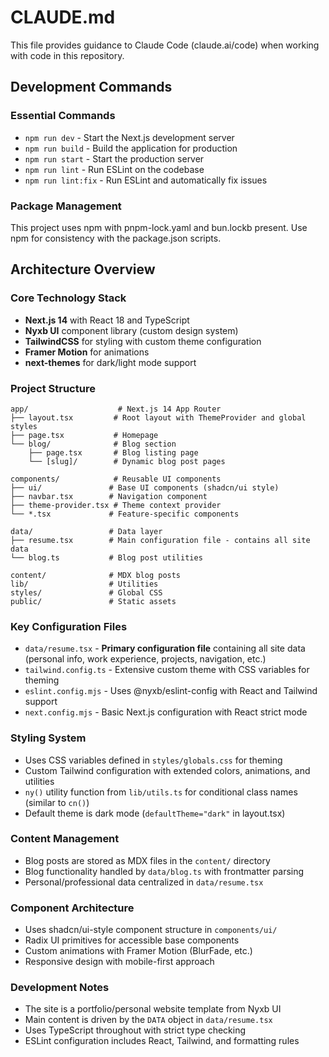 # CLAUDE.md

This file provides guidance to Claude Code (claude.ai/code) when working with code in this repository.

## Development Commands

### Essential Commands
- `npm run dev` - Start the Next.js development server
- `npm run build` - Build the application for production
- `npm run start` - Start the production server
- `npm run lint` - Run ESLint on the codebase
- `npm run lint:fix` - Run ESLint and automatically fix issues

### Package Management
This project uses npm with pnpm-lock.yaml and bun.lockb present. Use npm for consistency with the package.json scripts.

## Architecture Overview

### Core Technology Stack
- **Next.js 14** with React 18 and TypeScript
- **Nyxb UI** component library (custom design system)
- **TailwindCSS** for styling with custom theme configuration
- **Framer Motion** for animations
- **next-themes** for dark/light mode support

### Project Structure
```
app/                    # Next.js 14 App Router
├── layout.tsx         # Root layout with ThemeProvider and global styles
├── page.tsx           # Homepage
└── blog/              # Blog section
    ├── page.tsx       # Blog listing page
    └── [slug]/        # Dynamic blog post pages

components/            # Reusable UI components
├── ui/               # Base UI components (shadcn/ui style)
├── navbar.tsx        # Navigation component
├── theme-provider.tsx # Theme context provider
└── *.tsx             # Feature-specific components

data/                 # Data layer
├── resume.tsx        # Main configuration file - contains all site data
└── blog.ts           # Blog post utilities

content/              # MDX blog posts
lib/                  # Utilities
styles/               # Global CSS
public/               # Static assets
```

### Key Configuration Files
- `data/resume.tsx` - **Primary configuration file** containing all site data (personal info, work experience, projects, navigation, etc.)
- `tailwind.config.ts` - Extensive custom theme with CSS variables for theming
- `eslint.config.mjs` - Uses @nyxb/eslint-config with React and Tailwind support
- `next.config.mjs` - Basic Next.js configuration with React strict mode

### Styling System
- Uses CSS variables defined in `styles/globals.css` for theming
- Custom Tailwind configuration with extended colors, animations, and utilities
- `ny()` utility function from `lib/utils.ts` for conditional class names (similar to `cn()`)
- Default theme is dark mode (`defaultTheme="dark"` in layout.tsx)

### Content Management
- Blog posts are stored as MDX files in the `content/` directory
- Blog functionality handled by `data/blog.ts` with frontmatter parsing
- Personal/professional data centralized in `data/resume.tsx`

### Component Architecture
- Uses shadcn/ui-style component structure in `components/ui/`
- Radix UI primitives for accessible base components
- Custom animations with Framer Motion (BlurFade, etc.)
- Responsive design with mobile-first approach

### Development Notes
- The site is a portfolio/personal website template from Nyxb UI
- Main content is driven by the `DATA` object in `data/resume.tsx`
- Uses TypeScript throughout with strict type checking
- ESLint configuration includes React, Tailwind, and formatting rules